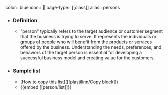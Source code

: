 color:: blue
icon:: 👤
page-type:: [[class]]
alias:: persons

- ### Definition 
  - "person" typically refers to the target audience or customer segment that the business is trying to serve. It represents the individuals or groups of people who will benefit from the products or services offered by the business. Understanding the needs, preferences, and behaviors of the target person is essential for developing a successful business model and creating value for the customers.
- ### Sample list
  - [How to copy this list]([[plastilinn/Copy block]])
  - {{embed [[person/list]]}}



